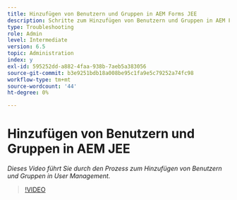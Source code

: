 ```yaml
---
title: Hinzufügen von Benutzern und Gruppen in AEM Forms JEE
description: Schritte zum Hinzufügen von Benutzern und Gruppen in AEM Forms JEE
type: Troubleshooting
role: Admin
level: Intermediate
version: 6.5
topic: Administration
index: y
exl-id: 595252dd-a882-4faa-938b-7aeb5a383056
source-git-commit: b3e9251bdb18a008be95c1fa9e5c79252a74fc98
workflow-type: tm+mt
source-wordcount: '44'
ht-degree: 0%

---
```


# Hinzufügen von Benutzern und Gruppen in AEM JEE

*Dieses Video führt Sie durch den Prozess zum Hinzufügen von Benutzern und Gruppen in User Management.*

>[!VIDEO](https://video.tv.adobe.com/v/335485?quality=12&learn=on)
